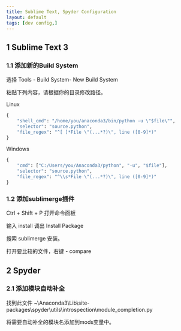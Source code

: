 ```yaml
---
title: Sublime Text, Spyder Configuration
layout: default
tags: [dev config,]
---
```


## 1 Sublime Text 3

### 1.1 添加新的Build System

选择 Tools - Build System- New Build System

粘贴下列内容，请根据你的目录修改路径。

Linux
```python
{
    "shell_cmd": "/home/you/anaconda3/bin/python -u \"$file\"",
    "selector": "source.python",
    "file_regex": "^[ ]*File \"(...*?)\", line ([0-9]*)"
}
```
Windows
```python
{
    "cmd": ["C:/Users/you/Anaconda3/python", "-u", "$file"],
    "selector": "source.python",
    "file_regex": "^\\s*File \"(...*?)\", line ([0-9]*)"
}
```

### 1.2 添加sublimerge插件

Ctrl + Shift + P 打开命令面板

输入 install 调出 Install Package

搜索 sublimerge 安装。

打开要比较的文件，右键 - compare



## 2 Spyder 

### 2.1 添加模块自动补全

找到此文件  ~\Anaconda3\Lib\site-packages\spyder\utils\introspection\module_completion.py

将需要自动补全的模块名添加到mods变量中。